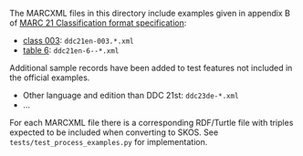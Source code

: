 The MARCXML files in this directory include examples given in appendix B of
[MARC 21 Classification format specification](https://www.loc.gov/marc/classification/):

* [class 003](https://www.loc.gov/marc/classification/examples.html#ddc003): `ddc21en-003.*.xml`
* [table 6](https://www.loc.gov/marc/classification/examples.html#ddc6): `ddc21en-6--*.xml`

Additional sample records have been added to test features not included in the official examples.

* Other language and edition than DDC 21st: `ddc23de-*.xml` 
* ...

For each MARCXML file there is a corresponding RDF/Turtle file with triples expected to be included
when converting to SKOS. See `tests/test_process_examples.py` for implementation.
